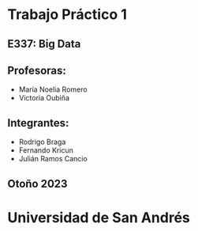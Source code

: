 # Trabajo Práctico 1
## E337: Big Data
## Profesoras:
- María Noelia Romero
- Victoria Oubiña
## Integrantes:
- Rodrigo Braga
- Fernando Kricun
- Julián Ramos Cancio
## Otoño 2023
# Universidad de San Andrés
